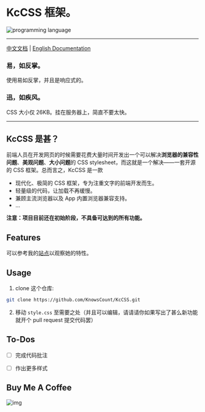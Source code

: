 # KcCSS 框架。

![programming language](https://images.unsplash.com/photo-1523437113738-bbd3cc89fb19?ixlib=rb-1.2.1&ixid=eyJhcHBfaWQiOjEyMDd9&auto=format&fit=crop&w=1000&q=80)

---

[中文文档](README-ZH.md) | [English Documentation](README.md)

### 易，如反掌。

使用易如反掌，并且是响应式的。

### 迅，如疾风。

CSS 大小仅 26KB。挂在服务器上，简直不要太快。

---

## KcCSS 是甚？

前端人员在开发网页的时候需要花费大量时间开发出一个可以解决**浏览器的兼容性问题**、**美观问题**、**大小问题**的 CSS stylesheet，而这就是一个解决——一套开源的 CSS 框架。总而言之，KcCSS 是一款

- 现代化、极简的 CSS 框架，专为注重文字的前端开发而生。
- 轻量级的代码，让加载不再缓慢。
- 兼顾主流浏览器以及 App 内置浏览器兼容支持。
- ...

**注意：项目目前还在初始阶段，不具备可达到的所有功能。**

## Features

可以参考我的[站点](http://ebooks.knowscount.cc)以观察她的特性。

## Usage

1. clone 这个仓库:
```bash
git clone https://github.com/KnowsCount/KcCSS.git
```
2. 移动 `style.css` 至需要之处（并且可以编辑，请请请你如果写出了甚么新功能就开个 pull request 提交代码罢）


## To-Dos

- [ ] 完成代码批注

- [ ] 作出更多样式

## Buy Me A Coffee

![img](http://docs.knowscount.cc/wp-content/uploads/2020/07/IMG_138520200705-095413.jpg)
